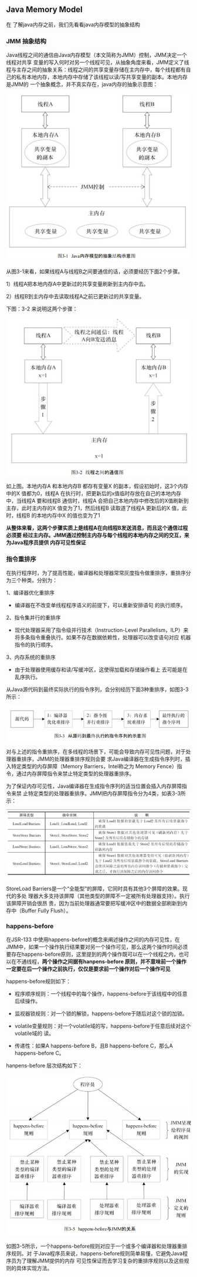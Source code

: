 ## Java Memory Model

在 了解java内存之前，我们先看看java内存模型的抽象结构



### JMM 抽象结构

Java线程之间的通信由Java内存模型（本文简称为JMM）控制，JMM决定一个线程对共享 变量的写入何时对另一个线程可见，从抽象角度来看，JMM定义了线程与主存之间的抽象关系：线程之间的共享变量存储在主内存中，每个线程都有自己的私有本地内存，本地内存中存储了该线程以读/写共享变量的副本。本地内存是JMM的 一个抽象概念，并不真实存在，java内存的抽象示意图：

![image-20201119094855288](assets/image-20201119094855288.png)

从图3-1来看，如果线程A与线程B之间要通信的话，必须要经历下面2个步骤。 

1）线程A把本地内存A中更新过的共享变量刷新到主内存中去。 

2）线程B到主内存中去读取线程A之前已更新过的共享变量。



下图：3-2 来说明这两个步骤：

![image-20201119095042816](assets/image-20201119095042816.png)

如上图。本地内存A 和本地内存B 都存有变量X 的副本，假设初始时，这3个内存中的X 值都为0，线程A 在执行时，把更新后的x值临时存放在自己的本地内存中，当线程A 要和线程B 通信时，线程A 会把自己本地内存中修改后的X值刷新到主存，此时主内存的X 值变为了1，然后线程B 读取道了线程A 更新后的X 值，此时，线程B 的本地内存中X 的值也变为了1

**从整体来看，这两个步骤实质上是线程A在向线程B发送消息，而且这个通信过程必须要 经过主内存。JMM通过控制主内存与每个线程的本地内存之间的交互，来为Java程序员提供 内存可见性保证**



### 指令重排序

在执行程序时，为了提高性能，编译器和处理器常常灰度指令做重排序，重排序分为三个种类。分别为：

1、编译器优化重排序

- 编译器在不改变单线程程序语义的前提下，可以重新安排语句 的执行顺序。 

2、指令集并行的重排序

- 现代处理器采用了指令级并行技术（Instruction-Level Parallelism，ILP）来将多条指令重叠执行。如果不存在数据依赖性，处理器可以改变语句对应 机器指令的执行顺序。

3、内存系统的重排序

- 由于处理器使用缓存和读/写缓冲区，这使得加载和存储操作看上 去可能是在乱序执行。 



从Java源代码到最终实际执行的指令序列，会分别经历下面3种重排序，如图3-3所示：

![image-20201119095930470](assets/image-20201119095930470.png)

对与上述的指令重排序，在多线程的场景下，可能会导致内存可见性问题，对于处理器重排序，JMM的处理器重排序规则会要 求Java编译器在生成指令序列时，插入特定类型的内存屏障（Memory Barriers，Intel称之为 Memory Fence）指令，通过内存屏障指令来禁止特定类型的处理器重排序。



为了保证内存可见性，Java编译器在生成指令序列的适当位置会插入内存屏障指令来禁 止特定类型的处理器重排序。JMM把内存屏障指令分为4类，如表3-3所示：

![image-20201119100237289](assets/image-20201119100237289.png)

StoreLoad Barriers是一个“全能型”的屏障，它同时具有其他3个屏障的效果。现代的多处 理器大多支持该屏障（其他类型的屏障不一定被所有处理器支持）。执行该屏障开销会很昂 贵，因为当前处理器通常要把写缓冲区中的数据全部刷新到内存中（Buffer Fully Flush）。



### happens-before

在JSR-133 中使用happens-before的概念来阐述操作之间的内存可见性，在JMM中，如果一个操作执行结果要对另一个操作可见，那么这两个操作时间必须要存在happens-before原则，这里提到的两个操作既可以在一个线程之内，也可以在不通线程，**两个操作之间据有hanpens-before 原则，并不意味前一个操作一定要在后一个操作之前执行，仅仅是要求前一个操作对后一个操作可见**

happens-before规则如下：

- 程序顺序规则：一个线程中的每个操作，happens-before于该线程中的任意后续操作。 

- 监视器锁规则：对一个锁的解锁，happens-before于随后对这个锁的加锁。 

- volatile变量规则：对一个volatile域的写，happens-before于任意后续对这个volatile域的 读。 

- 传递性：如果A happens-before B，且B happens-before C，那么A happens-before C。

hanpens-before 层次结构如下：

![image-20201119100808344](assets/image-20201119100808344.png)

如图3-5所示，一个happens-before规则对应于一个或多个编译器和处理器重排序规则。对 于Java程序员来说，happens-before规则简单易懂，它避免Java程序员为了理解JMM提供的内存 可见性保证而去学习复杂的重排序规则以及这些规则的具体实现方法。